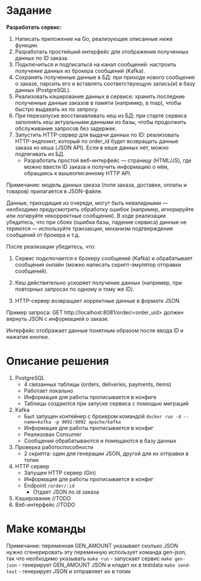 # Задание

**Разработать сервис:**

1. Написать приложение на Go, реализующее описанные ниже функции.
2. Разработать простейший интерфейс для отображения полученных данных по ID заказа.
3. Подключиться и подписаться на канал сообщений: настроить получение данных из брокера сообщений (Kafka).
4. Сохранять полученные данные в БД: при приходе нового сообщения о заказе, парсить его и вставлять соответствующую запись(и) в базу данных (PostgreSQL).
5. Реализовать кэширование данных в сервисе: хранить последние полученные данные заказов в памяти (например, в map), чтобы быстро выдавать их по запросу.
6. При перезапуске восстанавливать кеш из БД: при старте сервиса заполнять кеш актуальными данными из базы, чтобы продолжить обслуживание запросов без задержек.
7. Запустить HTTP-сервер для выдачи данных по ID: реализовать HTTP-эндпоинт, который по order_id будет возвращать данные заказа из кеша (JSON API). Если в кеше данных нет, можно подтягивать из БД.
   - Разработать простой веб-интерфейс — страницу (HTML/JS), где можно ввести ID заказа и получить информацию о нём, обращаясь к вышеописанному HTTP API.

Примечание: модель данных заказа (поля заказа, доставки, оплаты и товаров) прилагается в JSON-файле.

Данные, приходящие из очереди, могут быть невалидными — необходимо предусмотреть обработку ошибок (например, игнорируйте или логируйте некорректные сообщения). В ходе реализации убедитесь, что при сбоях (ошибка базы, падение сервиса) данные не теряются — используйте транзакции, механизм подтверждения сообщений от брокера и т.д.

После реализации убедитесь, что:

1. Сервис подключается к брокеру сообщений (Kafka) и обрабатывает сообщения онлайн (можно написать скрипт-эмулятор отправки сообщений).

2. Кеш действительно ускоряет получение данных (например, при повторных запросах по одному и тому же ID).

3. HTTP-сервер возвращает корректные данные в формате JSON.

Пример запроса:
GET http://localhost:8081/order/<order_uid> должен вернуть JSON с информацией о заказе.

Интерфейс отображает данные понятным образом после ввода ID и нажатия кнопки.

# Описание решения

1. PostgreSQL
    - 4 связанных таблицы (orders, deliveries, payments, items)
    - Работает локально
    - Информация для работы прописывается в конфиге
    - Таблицы создаются при запуске сервиса с помощью миграций
2. Kafka
    - Был запущен контейнер с брокером командой  `docker run -d --name=kafka -p 9092:9092 apache/kafka`
    - Информация для работы прописывается в конфиг 
    - Реализован Consumer
    - Сообщения обрабатываются и помещаются в базу данных
3. Проверка работоспособности
    - 2 скрипта: один для генерации JSON, другой для их отправки в топик
4. HTTP сервер
    - Запущен HTTP сервер (Gin)
    - Информация для работы прописывается в конфиг
    - Endpoint `/order/:id`
      - Отдает JSON по id заказа
5. Кэширование //TODO
6. Вэб-интерфейс //TODO

# Make команды

Примечание: переменная GEN_AMOUNT указывает сколько JSON нужно сгенерировать
эту переменную использует команда gen-json, так что необходимо указывать
`make run` - запускает сервис
`make gen-json` - генерирует GEN_AMOUNT JSON и кладет их в testdata
`make send-test` - генерирует JSON и отправляет их в топик